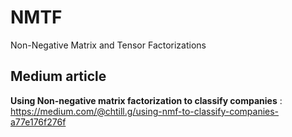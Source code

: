# NMTF

Non-Negative Matrix and Tensor Factorizations

## Medium article
**Using Non-negative matrix factorization to classify companies** : 
https://medium.com/@chtill.g/using-nmf-to-classify-companies-a77e176f276f